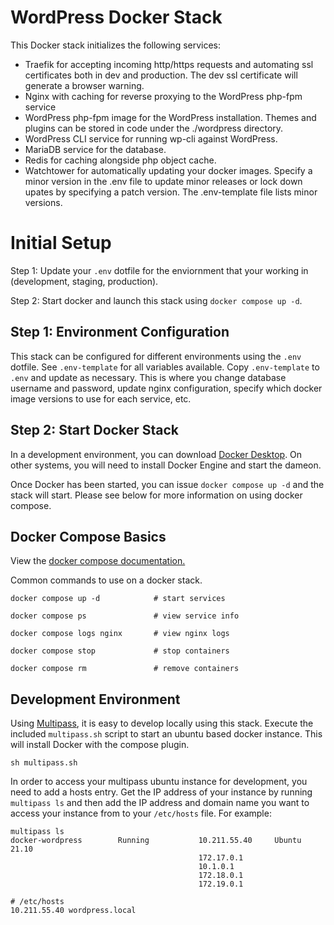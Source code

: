 # WordPress Docker Stack

This Docker stack initializes the following services:

- Traefik for accepting incoming http/https requests and automating ssl certificates both in dev and production. The dev ssl certificate will generate a browser warning.
- Nginx with caching for reverse proxying to the WordPress php-fpm service
- WordPress php-fpm image for the WordPress installation. Themes and plugins can be stored in code under the ./wordpress directory.
- WordPress CLI service for running wp-cli against WordPress.
- MariaDB service for the database.
- Redis for caching alongside php object cache.
- Watchtower for automatically updating your docker images. Specify a minor version in the .env file to update minor releases or lock down upates by specifying a patch version. The .env-template file lists minor versions.

# Initial Setup

Step 1: Update your ```.env``` dotfile for the enviornment that your working in (development, staging, production).

Step 2: Start docker and launch this stack using ```docker compose up -d```.

## Step 1: Environment Configuration

This stack can be configured for different environments using the ```.env``` dotfile. See ```.env-template``` for all variables available. Copy ```.env-template``` to ```.env``` and update as necessary. This is where you change database username and password, update nginx configuration, specify which docker image versions to use for each service, etc.

## Step 2: Start Docker Stack

In a development environment, you can download [Docker Desktop](https://www.docker.com/products/docker-desktop). On other systems, you will need to install Docker Engine and start the dameon.

Once Docker has been started, you can issue ```docker compose up -d``` and the stack will start. Please see below for more information on using docker compose.
## Docker Compose Basics

View the [docker compose documentation.](https://docs.docker.com/compose/)

Common commands to use on a docker stack.

```
docker compose up -d            # start services

docker compose ps               # view service info

docker compose logs nginx       # view nginx logs

docker compose stop             # stop containers

docker compose rm               # remove containers
```

## Development Environment

Using [Multipass](https://multipass.run/docs), it is easy to develop locally using this stack. Execute the included ```multipass.sh``` script to start an ubuntu based docker instance. This will install Docker with the compose plugin.

```
sh multipass.sh
```

In order to access your multipass ubuntu instance for development, you need to add a hosts entry. Get the IP address of your instance by running ```multipass ls``` and then add the IP address and domain name you want to access your instance from to your ```/etc/hosts``` file. For example:

```
multipass ls
docker-wordpress        Running           10.211.55.40     Ubuntu 21.10
                                          172.17.0.1
                                          10.1.0.1
                                          172.18.0.1
                                          172.19.0.1
```

```
# /etc/hosts
10.211.55.40 wordpress.local
```